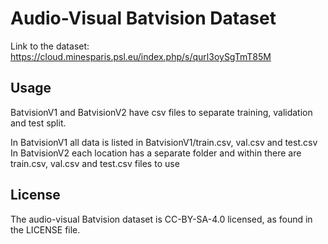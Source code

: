 # Audio-Visual Batvision Dataset
 
Link to the dataset: https://cloud.minesparis.psl.eu/index.php/s/qurl3oySgTmT85M

## Usage

BatvisionV1 and BatvisionV2 have csv files to separate training, validation and test split.

In BatvisionV1 all data is listed in BatvisionV1/train.csv, val.csv and test.csv
In BatvisionV2 each location has a separate folder and within there are train.csv, val.csv and test.csv files to use

## License
The audio-visual Batvision dataset is CC-BY-SA-4.0 licensed, as found in the LICENSE file.

